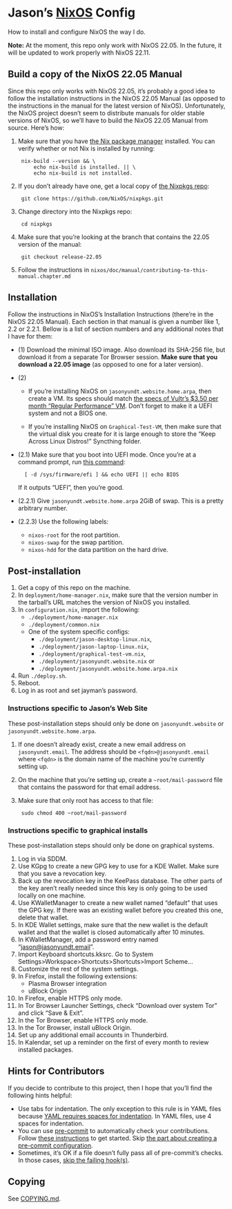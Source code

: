 <!--
SPDX-FileNotice: 🅭🄍1.0 This file is dedicated to the public domain using the CC0 1.0 Universal Public Domain Dedication <https://creativecommons.org/publicdomain/zero/1.0/>.
SPDX-FileContributor: Jason Yundt <jason@jasonyundt.email> (2021–2022)
-->

# Jason’s [NixOS] Config

How to install and configure NixOS the way I do.

**Note:** At the moment, this repo only work with NixOS 22.05. In the future,
it will be updated to work properly with NixOS 22.11.

## Build a copy of the NixOS 22.05 Manual

Since this repo only works with NixOS 22.05, it’s probably a good idea to follow
the installation instructions in the NixOS 22.05 Manual (as opposed to the
instructions in the manual for the latest version of NixOS). Unfortunately, the
NixOS project doesn’t seem to distribute manuals for older stable versions of
NixOS, so we’ll have to build the NixOS 22.05 Manual from source. Here’s how:

1. Make sure that you have [the Nix package
manager](https://nixos.org/manual/nix/stable/) installed.
	You can verify whether or not Nix is installed by running:

		nix-build --version && \
			echo nix-build is installed. || \
			echo nix-build is not installed.

2. If you don’t already have one, get a local copy of
[the Nixpkgs repo](https://github.com/NixOS/nixpkgs):

		git clone https://github.com/NixOS/nixpkgs.git

3. Change directory into the Nixpkgs repo:

		cd nixpkgs

4. Make sure that you’re looking at the branch that contains the 22.05 version
of the manual:

		git checkout release-22.05

5. Follow the instructions in
`nixos/doc/manual/contributing-to-this-manual.chapter.md`

## Installation

Follow the instructions in NixOS’s Installation Instructions (there’re in the
NixOS 22.05 Manual). Each section in that manual is given a number like 1, 2.2
or 2.2.1. Bellow is a list of section numbers and any additional notes that I
have for them:

- (1) Download the minimal ISO image. Also download its SHA-256 file, but
download it from a separate Tor Browser session. **Make sure that you download
a 22.05 image** (as opposed to one for a later version).

- (2)
	- If you’re installing NixOS on `jasonyundt.website.home.arpa`, then
	create a VM. Its specs should match [the specs of Vultr’s $3.50 per
	month “Regular Performance”
	VM](https://www.vultr.com/pricing/#cloud-compute). Don’t forget to
	make it a UEFI system and not a BIOS one.

	- If you’re installing NixOS on `Graphical-Test-VM`, then make sure that
	the virtual disk you create for it is large enough to store the “Keep
	Across Linux Distros!” Syncthing folder.

- (2.1) Make sure that you boot into UEFI mode.
	Once you’re at a command prompt, run
	[this command](https://askubuntu.com/a/162896):

		[ -d /sys/firmware/efi ] && echo UEFI || echo BIOS

	If it outputs “UEFI”, then you’re good.

- (2.2.1) Give `jasonyundt.website.home.arpa` 2GiB of swap. This is a pretty
arbitrary number.

- (2.2.3) Use the following labels:
	- `nixos-root` for the root partition.
	- `nixos-swap` for the swap partition.
	- `nixos-hdd` for the data partition on the hard drive.

## Post-installation

1. Get a copy of this repo on the machine.
2. In `deployment/home-manager.nix`, make sure that the version number in the
tarball’s URL matches the version of NixOS you installed.
3. In `configuration.nix`, import the following:
	- `./deployment/home-manager.nix`
	- `./deployment/common.nix`
	- One of the system specific configs:
		- `./deployment/jason-desktop-linux.nix`,
		- `./deployment/jason-laptop-linux.nix`,
		- `./deployment/graphical-test-vm.nix`,
		- `./deployment/jasonyundt.website.nix` or
		- `./deployment/jasonyundt.website.home.arpa.nix`
4. Run `./deploy.sh`.
5. Reboot.
6. Log in as root and set jayman’s password.

### Instructions specific to Jason’s Web Site

These post-installation steps should only be done on `jasonyundt.website` or
`jasonyundt.website.home.arpa`.

1. If one doesn’t already exist, create a new email address on
`jasonyundt.email`. The address should be `<fqdn>@jasonyundt.email` where
`<fqdn>` is the domain name of the machine you’re currently setting up.
2. On the machine that you’re setting up, create a `~root/mail-password` file
that contains the password for that email address.
3. Make sure that only root has access to that file:

		sudo chmod 400 ~root/mail-password

### Instructions specific to graphical installs

These post-installation steps should only be done on graphical systems.

1. Log in via SDDM.
2. Use KGpg to create a new GPG key to use for a KDE Wallet. Make sure that you
save a revocation key.
3. Back up the revocation key in the KeePass database. The other parts of the
key aren’t really needed since this key is only going to be used locally on
one machine.
4. Use KWalletManager to create a new wallet named “default” that uses the
GPG key. If there was an existing wallet before you created this one, delete
that wallet.
5. In KDE Wallet settings, make sure that the new wallet is the default wallet
and that the wallet is closed automatically after 10 minutes.
6. In KWalletManager, add a password entry named “jason@jasonyundt.email”.
7. Import Keyboard shortcuts.kksrc. Go to System
Settings>Workspace>Shortcuts>Shortcuts>Import Scheme…
8. Customize the rest of the system settings.
9. In Firefox, install the following extensions:
	- Plasma Browser integration
	- uBlock Origin
10. In Firefox, enable HTTPS only mode.
11. In Tor Browser Launcher Settings, check “Download over system Tor” and
click “Save & Exit”.
12. In the Tor Browser, enable HTTPS only mode.
13. In the Tor Browser, install uBlock Origin.
14. Set up any additional email accounts in Thunderbird.
15. In Kalendar, set up a reminder on the first of every month to review
installed packages.

## Hints for Contributors

If you decide to contribute to this project, then I hope that you’ll find the
following hints helpful:

- Use tabs for indentation. The only exception to this rule is in YAML files
because [YAML requires spaces for
indentation](https://yaml.org/spec/1.2.2/#61-indentation-spaces). In YAML files,
use 4 spaces for indentation.
- You can use [pre-commit](https://pre-commit.com/) to automatically check your
contributions. Follow [these instructions](https://pre-commit.com/#quick-start)
to get started. Skip [the part about creating a pre-commit
configuration](https://pre-commit.com/#2-add-a-pre-commit-configuration).
- Sometimes, it’s OK if a file doesn’t fully pass all of pre-commit’s checks. In
those cases,
[skip the failing hook(s)](https://pre-commit.com/#temporarily-disabling-hooks).

## Copying

See [COPYING.md](./COPYING.md).

[NixOS]: https://nixos.org/
